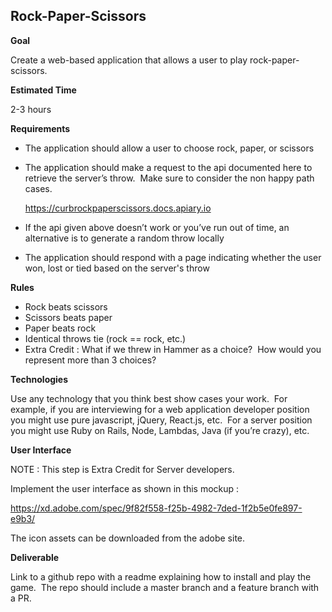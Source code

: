 ## Rock-Paper-Scissors

**Goal**

  Create a web-based application that allows a user to play rock-paper-scissors.

**Estimated Time**

  2-3 hours

**Requirements**

- The application should allow a user to choose rock, paper, or scissors
- The application should make a request to the api documented here to retrieve the server’s throw.  Make sure to consider the non happy path cases.

    https://curbrockpaperscissors.docs.apiary.io


- If the api given above doesn’t work or you’ve run out of time, an alternative is to generate a random throw locally

- The application should respond with a page indicating whether the user won, lost or tied based on the server's throw

**Rules**

- Rock beats scissors
- Scissors beats paper
- Paper beats rock
- Identical throws tie (rock == rock, etc.)
- Extra Credit : What if we threw in Hammer as a choice?  How would you represent more than 3 choices?

**Technologies**

  Use any technology that you think best show cases your work.  For example, if you are interviewing for a web application developer position you might use pure javascript, jQuery, React.js, etc.  For a server position you might use Ruby on Rails, Node, Lambdas, Java (if you’re crazy), etc.

**User Interface**

  NOTE : This step is Extra Credit for Server developers.

  Implement the user interface as shown in this mockup :

  https://xd.adobe.com/spec/9f82f558-f25b-4982-7ded-1f2b5e0fe897-e9b3/

  The icon assets can be downloaded from the adobe site.

**Deliverable**

  Link to a github repo with a readme explaining how to install and play the game.  The repo should include a master branch and a feature branch with a PR.